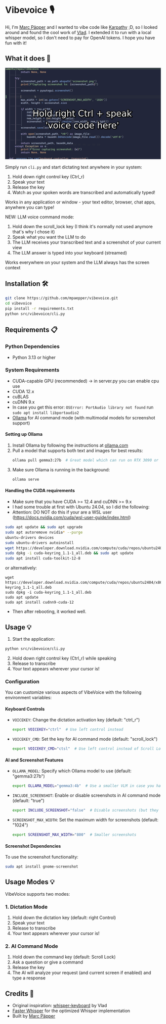 # Vibevoice 🎙️

Hi, I'm [Marc Päpper](https://x.com/mpaepper) and I wanted to vibe code like [Karpathy](https://x.com/karpathy/status/1886192184808149383) ;D, so I looked around and found the cool work of [Vlad](https://github.com/vlad-ds/whisper-keyboard). I extended it to run with a local whisper model, so I don't need to pay for OpenAI tokens.
I hope you have fun with it!

## What it does 🚀

![Demo Video](docs/vibevoice-demo-caption.gif)

Simply run `cli.py` and start dictating text anywhere in your system:
1. Hold down right control key (Ctrl_r)
2. Speak your text
3. Release the key
4. Watch as your spoken words are transcribed and automatically typed!

Works in any application or window - your text editor, browser, chat apps, anywhere you can type!

NEW: LLM voice command mode:

1. Hold down the scroll_lock key (I think it's normally not used anymore that's why I chose it)
2. Speak what you want the LLM to do
3. The LLM receives your transcribed text and a screenshot of your current view
4. The LLM answer is typed into your keyboard (streamed)

Works everywhere on your system and the LLM always has the screen context

## Installation 🛠️

```bash
git clone https://github.com/mpaepper/vibevoice.git
cd vibevoice
pip install -r requirements.txt
python src/vibevoice/cli.py
```

## Requirements 📋

### Python Dependencies
- Python 3.13 or higher

### System Requirements
- CUDA-capable GPU (recommended) -> in server.py you can enable cpu use
- CUDA 12.x
- cuBLAS
- cuDNN 9.x
- In case you get this error: `OSError: PortAudio library not found` run `sudo apt install libportaudio2`
- [Ollama](https://ollama.com) for AI command mode (with multimodal models for screenshot support)

#### Setting up Ollama
1. Install Ollama by following the instructions at [ollama.com](https://ollama.com)
2. Pull a model that supports both text and images for best results:
   ```bash
   ollama pull gemma3:27b  # Great model which can run on RTX 3090 or similar
   ```
3. Make sure Ollama is running in the background:
   ```bash
   ollama serve
   ```

#### Handling the CUDA requirements

* Make sure that you have CUDA >= 12.4 and cuDNN >= 9.x
* I had some trouble at first with Ubuntu 24.04, so I did the following:
* Attention: DO NOT do this if your are a WSL user (https://docs.nvidia.com/cuda/wsl-user-guide/index.html)

```bash
sudo apt update && sudo apt upgrade
sudo apt autoremove nvidia* --purge
ubuntu-drivers devices
sudo ubuntu-drivers autoinstall
wget https://developer.download.nvidia.com/compute/cuda/repos/ubuntu2404/x86_64/cuda-keyring_1.1-1_all.deb
sudo dpkg -i cuda-keyring_1.1-1_all.deb && sudo apt update
sudo apt install cuda-toolkit-12-8
```
or alternatively:

``` 
wget https://developer.download.nvidia.com/compute/cuda/repos/ubuntu2404/x86_64/cuda-keyring_1.1-1_all.deb
sudo dpkg -i cuda-keyring_1.1-1_all.deb
sudo apt update
sudo apt install cudnn9-cuda-12
```

* Then after rebooting, it worked well.

## Usage 💡

1. Start the application:
```bash
python src/vibevoice/cli.py
```

2. Hold down right control key (Ctrl_r) while speaking
3. Release to transcribe
4. Your text appears wherever your cursor is!

### Configuration

You can customize various aspects of VibeVoice with the following environment variables:

#### Keyboard Controls
- `VOICEKEY`: Change the dictation activation key (default: "ctrl_r")
  ```bash
  export VOICEKEY="ctrl"  # Use left control instead
  ```
- `VOICEKEY_CMD`: Set the key for AI command mode (default: "scroll_lock")
  ```bash
  export VOICEKEY_CMD="ctsl"  # Use left control instead of Scroll Lock key
  ```

#### AI and Screenshot Features
- `OLLAMA_MODEL`: Specify which Ollama model to use (default: "gemma3:27b")
  ```bash
  export OLLAMA_MODEL="gemma3:4b"  # Use a smaller VLM in case you have less GPU RAM
  ```
- `INCLUDE_SCREENSHOT`: Enable or disable screenshots in AI command mode (default: "true")
  ```bash
  export INCLUDE_SCREENSHOT="false"  # Disable screenshots (but they are local only anyways)
  ```
- `SCREENSHOT_MAX_WIDTH`: Set the maximum width for screenshots (default: "1024")
  ```bash
  export SCREENSHOT_MAX_WIDTH="800"  # Smaller screenshots
  ```

#### Screenshot Dependencies
To use the screenshot functionality:
```bash
sudo apt install gnome-screenshot
```

## Usage Modes 💡

VibeVoice supports two modes:

### 1. Dictation Mode
1. Hold down the dictation key (default: right Control)
2. Speak your text
3. Release to transcribe
4. Your text appears wherever your cursor is!

### 2. AI Command Mode
1. Hold down the command key (default: Scroll Lock)
2. Ask a question or give a command
3. Release the key
4. The AI will analyze your request (and current screen if enabled) and type a response

## Credits 🙏

- Original inspiration: [whisper-keyboard](https://github.com/vlad-ds/whisper-keyboard) by Vlad
- [Faster Whisper](https://github.com/guillaumekln/faster-whisper) for the optimized Whisper implementation
- Built by [Marc Päpper](https://www.paepper.com)
